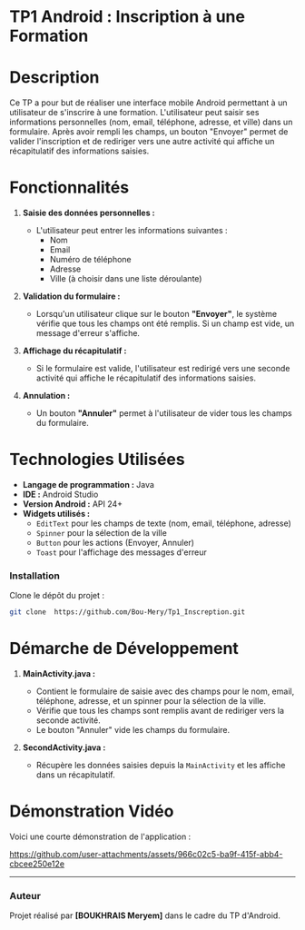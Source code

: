 
# TP1 Android : Inscription à une Formation

# Description
Ce TP a pour but de réaliser une interface mobile Android permettant à un utilisateur de s'inscrire à une formation. L'utilisateur peut saisir ses informations personnelles (nom, email, téléphone, adresse, et ville) dans un formulaire. Après avoir rempli les champs, un bouton "Envoyer" permet de valider l'inscription et de rediriger vers une autre activité qui affiche un récapitulatif des informations saisies.

# Fonctionnalités

1. **Saisie des données personnelles :**
   - L'utilisateur peut entrer les informations suivantes :
     - Nom
     - Email
     - Numéro de téléphone
     - Adresse
     - Ville (à choisir dans une liste déroulante)

2. **Validation du formulaire :**
   - Lorsqu'un utilisateur clique sur le bouton **"Envoyer"**, le système vérifie que tous les champs ont été remplis. Si un champ est vide, un message d'erreur s'affiche.
   
3. **Affichage du récapitulatif :**
   - Si le formulaire est valide, l'utilisateur est redirigé vers une seconde activité qui affiche le récapitulatif des informations saisies.

4. **Annulation :**
   - Un bouton **"Annuler"** permet à l'utilisateur de vider tous les champs du formulaire.

# Technologies Utilisées

- **Langage de programmation :** Java
- **IDE :** Android Studio
- **Version Android :** API 24+ 
- **Widgets utilisés :**
  - `EditText` pour les champs de texte (nom, email, téléphone, adresse)
  - `Spinner` pour la sélection de la ville
  - `Button` pour les actions (Envoyer, Annuler)
  - `Toast` pour l'affichage des messages d'erreur

### Installation

Clone le dépôt du projet :
   ```bash
   git clone  https://github.com/Bou-Mery/Tp1_Inscreption.git
   ```

# Démarche de Développement

1. **MainActivity.java :**  
   - Contient le formulaire de saisie avec des champs pour le nom, email, téléphone, adresse, et un spinner pour la sélection de la ville.
   - Vérifie que tous les champs sont remplis avant de rediriger vers la seconde activité.
   - Le bouton "Annuler" vide les champs du formulaire.

2. **SecondActivity.java :**  
   - Récupère les données saisies depuis la `MainActivity` et les affiche dans un récapitulatif.

# Démonstration Vidéo

Voici une courte démonstration de l'application :

https://github.com/user-attachments/assets/966c02c5-ba9f-415f-abb4-cbcee250e12e

---

### Auteur
Projet réalisé par **[BOUKHRAIS Meryem]** dans le cadre du TP d'Android.

